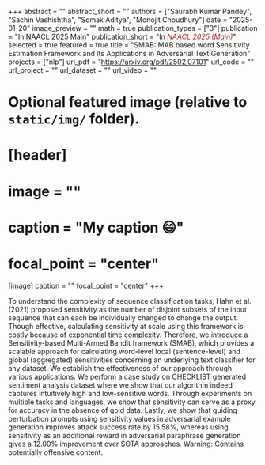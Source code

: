 +++
abstract = ""
abstract_short = ""
authors = ["Saurabh Kumar Pandey", "Sachin Vashishtha", "Somak Aditya", "Monojit Choudhury"]
date = "2025-01-20"
image_preview = ""
math = true
publication_types = ["3"]
publication = "In NAACL 2025 Main"
publication_short = "In <span style='color:brown;'>*NAACL 2025 (Main)*</span>"
selected = true
featured = true
title = "SMAB: MAB based word Sensitivity Estimation Framework and its Applications in Adversarial Text Generation"
projects = ["nlp"]
url_pdf = "https://arxiv.org/pdf/2502.07101"
url_code = ""
url_project = ""
url_dataset = ""
url_video = ""


# Optional featured image (relative to `static/img/` folder).
# [header]
# image = ""
# caption = "My caption :smile:"
# focal_point = "center"

[image]
caption = ""
focal_point = "center"
+++

 To understand the complexity of sequence classification tasks, Hahn et al. (2021) proposed sensitivity as the number of disjoint subsets of the input sequence that can each be individually changed to change the output. Though effective, calculating sensitivity at scale using this framework is costly because of exponential time complexity. Therefore, we introduce a Sensitivity-based Multi-Armed Bandit framework (SMAB), which provides a scalable approach for calculating word-level local (sentence-level) and global (aggregated) sensitivities concerning an underlying text classifier for any dataset. We establish the effectiveness of our approach through various applications. We perform a case study on CHECKLIST generated sentiment analysis dataset where we show that our algorithm indeed captures intuitively high and low-sensitive words. Through experiments on multiple tasks and languages, we show that sensitivity can serve as a proxy for accuracy in the absence of gold data. Lastly, we show that guiding perturbation prompts using sensitivity values in adversarial example generation improves attack success rate by 15.58%, whereas using sensitivity as an additional reward in adversarial paraphrase generation gives a 12.00% improvement over SOTA approaches. Warning: Contains potentially offensive content.